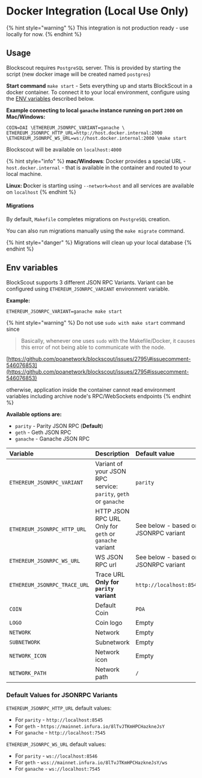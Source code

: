 # Docker Integration \(Local Use Only\)

{% hint style="warning" %}
This integration is not production ready - use locally for now. 
{% endhint %}

## Usage

Blockscout requires `PostgreSQL` server. This is provided by starting the script \(new docker image will be created named `postgres`\)

**Start command** `make start` - Sets everything up and starts BlockScout in a docker container. To connect it to your local environment, configure using the [ENV variables](docker-integration-local-use-only.md#env-variables) described below.

**Example connecting to local `ganache` instance running on port `2000` on Mac/Windows:**

```text
COIN=DAI \ETHEREUM_JSONRPC_VARIANT=ganache \ ETHEREUM_JSONRPC_HTTP_URL=http://host.docker.internal:2000 \ETHEREUM_JSONRPC_WS_URL=ws://host.docker.internal:2000 \make start
```

Blockscout will be available on `localhost:4000`

{% hint style="info" %}
**mac/Windows**: Docker provides a special URL -  `host.docker.internal` - that is available in the container and routed to your local machine. 

**Linux: D**ocker is starting using `--network=host` and all services are available on `localhost`
{% endhint %}

#### Migrations

By default, `Makefile` completes migrations on `PostgreSQL` creation. 

You can also run migrations manually using the `make migrate` command.

{% hint style="danger" %}
Migrations will clean up your local database
{% endhint %}

## Env variables

BlockScout supports 3 different JSON RPC Variants. Variant can be configured using `ETHEREUM_JSONRPC_VARIANT` environment variable.

**Example:**

```text
ETHEREUM_JSONRPC_VARIANT=ganache make start
```

{% hint style="warning" %}
Do not use `sudo with make start` command since

> Basically, whenever one uses `sudo` with the Makefile/Docker, it causes this error of not being able to communicate with the node.

[https://github.com/poanetwork/blockscout/issues/2795\#issuecomment-546076853](https://github.com/poanetwork/blockscout/issues/2795#issuecomment-546076853)

otherwise, application inside the container cannot read environment variables including archive node's RPC/WebSockets endpoints
{% endhint %}



**Available options are:**

* `parity` - Parity JSON RPC \(**Default**\)
* `geth` - Geth JSON RPC
* `ganache` - Ganache JSON RPC

| Variable | Description | Default value |
| :--- | :--- | :--- |
| `ETHEREUM_JSONRPC_VARIANT` | Variant of your JSON RPC service: `parity`, `geth` or `ganache` | `parity` |
| `ETHEREUM_JSONRPC_HTTP_URL` | HTTP JSON RPC URL Only for `geth` or `ganache` variant | See below - based on JSONRPC variant |
| `ETHEREUM_JSONRPC_WS_URL` | WS JSON RPC url | See below - based on JSONRPC variant |
| `ETHEREUM_JSONRPC_TRACE_URL` | Trace URL **Only for `parity` variant** | `http://localhost:8545` |
| `COIN` | Default Coin | `POA` |
| `LOGO` | Coin logo | Empty |
| `NETWORK` | Network | Empty |
| `SUBNETWORK` | Subnetwork | Empty |
| `NETWORK_ICON` | Network icon | Empty |
| `NETWORK_PATH` | Network path | `/` |

### Default Values for JSONRPC Variants

`ETHEREUM_JSONRPC_HTTP_URL` default values:

* For `parity` - `http://localhost:8545`
* For `geth` - `https://mainnet.infura.io/8lTvJTKmHPCHazkneJsY`
* For `ganache` - `http://localhost:7545`

`ETHEREUM_JSONRPC_WS_URL` default values:

* For `parity` - `ws://localhost:8546`
* For `geth` - `wss://mainnet.infura.io/8lTvJTKmHPCHazkneJsY/ws`
* For `ganache` - `ws://localhost:7545`

